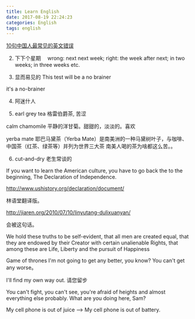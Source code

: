 ```yaml
---
title: Learn English
date: 2017-08-19 22:24:23
categories: English
tags: english
---
```

[10句中国人最常见的英文错误](https://www.youtube.com/watch?v=5mHUzJzBQsY&t=169s)

2. 下下个星期　
   wrong: next next week; 
   right: the week after next; in two weeks; in three weeks etc.


3. 显而易见的
This test will be a no brainer 

it's a no-brainer

4. 阿迷什人

5. earl grey tea 格雷伯爵茶, 苦涩

calm chamomile 平静的洋甘菊。甜甜的，淡淡的。喜欢

yerba mate 耶巴马黛茶（Yerba Mate）是南美洲的一种马黛树叶子，与咖啡、中国茶（红茶、绿茶等）并列为世界三大茶 南美人喝的茶为啥都这么苦。。

6. cut-and-dry 老生常谈的


If you want to learn the American culture, you have to go back the to the beginning, The Declaration of Independence.




http://www.ushistory.org/declaration/document/



林语堂翻译版。

http://jiaren.org/2010/07/10/linyutang-dulixuanyan/



会被这句话。

We hold these truths to be self-evident, that all men are created equal, that they are endowed by their Creator with certain unalienable Rights, that among these are Life, Liberty and the pursuit of Happiness


Game of thrones
I'm not going to get any better, you know? You can't get any worse。

I'll find my own way out. 请您留步

You can't fight, you can't see, you're afraid of heights and almost everything else probably. What are you doing here, Sam?

My cell phone is out of juice --> My cell phone is out of battery.

